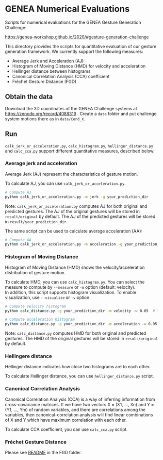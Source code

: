 # GENEA Numerical Evaluations
Scripts for numerical evaluations for the GENEA Gesture Generation Challenge:

https://genea-workshop.github.io/2020/#gesture-generation-challenge

This directory provides the scripts for quantitative evaluation of our gesture generation framework. We currently support the following measures:
- Average Jerk and Acceleration (AJ)
- Histogram of Moving Distance (HMD) for velocity and acceleration
- Hellinger distance between histograms
- Canonical Correlation Analysis (CCA) coefficient 
- Fréchet Gesture Distance (FGD)


## Obtain the data

Download the 3D coordinates of the GENEA Challenge systems at https://zenodo.org/record/4088319 .
Create a `data` folder and put challenge system motions there as in `data/Cond_X`.

## Run

`calk_jerk_or_acceleration.py`, `calc_histogram.py`, `hellinger_distance.py` and `calc_cca.py` support different quantitative measures, described below.


### Average jerk and acceleration

Average Jerk (AJ) represent the characteristics of gesture motion.

To calculate AJ, you can use `calk_jerk_or_acceleration.py`.

```sh
# Compute AJ
python calk_jerk_or_acceleration.py -m jerk -g your_prediction_dir
```

Note: `calk_jerk_or_acceleration.py` computes AJ for both original and predicted gestures. The AJ of the original gestures will be stored in `result/original` by default. The AJ of the predicted gestures will be stored in `result/your_prediction_dir`.

The same script can be used to calculate average acceleration (AA):

```sh
# Compute AA
python calk_jerk_or_acceleration.py -m acceleration -g your_prediction_dir
```


### Histogram of Moving Distance

Histogram of Moving Distance (HMD) shows the velocity/acceleration distribution of gesture motion.

To calculate HMD, you can use `calc_histogram.py`.
You can select the measure to compute by `--measure` or `-m` option (default: velocity).  
In addition, this script supports histogram visualization. To enable visualization, use `--visualize` or `-v` option.

```sh
# Compute velocity histogram
python calc_distance.py -g your_prediction_dir -m velocity -w 0.05  # You can change the bin width of the histogram

# Compute acceleration histogram
python calc_distance.py -g your_prediction_dir -m acceleration -w 0.05
```

Note: `calc_distance.py` computes HMD for both original and predicted gestures. The HMD of the original gestures will be stored in `result/original` by default.

### Hellingere distance

Hellinger distance indicates how close two histograms are to each other.

To calculate Hellinger distance, you can use `hellinger_distance.py` script.

### Canonical Correlation Analysis

Canonical Correlation Analysis (CCA) is a way of inferring information from cross-covariance matrices. If we have two vectors X = (X1, ..., Xn) and Y = (Y1, ..., Ym) of random variables, and there are correlations among the variables, then canonical-correlation analysis will find linear combinations of X and Y which have maximum correlation with each other.

To calculate CCA coefficient, you can use `calc_cca.py` script.

### Fréchet Gesture Distance
Please see [README](FGD/README.md) in the FGD folder.
